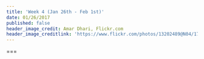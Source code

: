 ```yaml
---
title: 'Week 4 (Jan 26th - Feb 1st)'
date: 01/26/2017
published: false
header_image_credit: Amar Dhari, Flickr.com
header_image_creditlink: 'https://www.flickr.com/photos/13202489@N04/17656394823/'
---
```


<!--- Your weekly summary content goes below here -->

<!--- Your weekly summary content goes above here -->

===

<!--- Your weekly materials content goes below here -->
